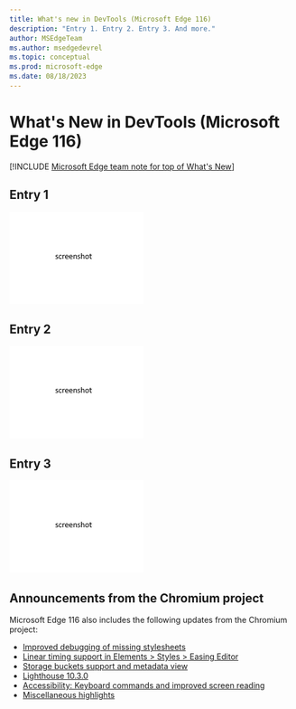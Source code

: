 ```yaml
---
title: What's new in DevTools (Microsoft Edge 116)
description: "Entry 1. Entry 2. Entry 3. And more."
author: MSEdgeTeam
ms.author: msedgedevrel
ms.topic: conceptual
ms.prod: microsoft-edge
ms.date: 08/18/2023
---
```

# What's New in DevTools (Microsoft Edge 116)

[!INCLUDE [Microsoft Edge team note for top of What's New](../../includes/edge-whats-new-note.md)]


<!-- ====================================================================== -->
## Entry 1

<!-- Subtitle: . -->

![todo: Alt-text 1](./devtools-116-images/template.png)
<!-- todo: steps to re-create screenshot -->

<!--
See also:
* []()
-->


<!-- ====================================================================== -->
## Entry 2

<!-- Subtitle: . -->

![todo: Alt-text 2](./devtools-116-images/template.png)
<!-- todo: steps to re-create screenshot -->

<!--
See also:
* []()
-->


<!-- ====================================================================== -->
## Entry 3

<!-- Subtitle: . -->

![todo: Alt-text 3](./devtools-116-images/template.png)
<!-- todo: steps to re-create screenshot -->

<!--
See also:
* []()
-->


<!-- ====================================================================== -->
## Announcements from the Chromium project

Microsoft Edge 116 also includes the following updates from the Chromium project:

<!-- todo: maybe delete some links -->
* [Improved debugging of missing stylesheets](https://developer.chrome.com/blog/new-in-devtools-116/#stylesheets)
* [Linear timing support in Elements > Styles > Easing Editor](https://developer.chrome.com/blog/new-in-devtools-116/#linear)
* [Storage buckets support and metadata view](https://developer.chrome.com/blog/new-in-devtools-116/#storage)
* [Lighthouse 10.3.0](https://developer.chrome.com/blog/new-in-devtools-116/#lighthouse)
* [Accessibility: Keyboard commands and improved screen reading](https://developer.chrome.com/blog/new-in-devtools-116/#accessibility)
* [Miscellaneous highlights](https://developer.chrome.com/blog/new-in-devtools-116/#misc)


<!-- ====================================================================== -->
<!-- uncomment if content is copied from developer.chrome.com to this page -->

<!-- > [!NOTE]
> Portions of this page are modifications based on work created and [shared by Google](https://developers.google.com/terms/site-policies) and used according to terms described in the [Creative Commons Attribution 4.0 International License](https://creativecommons.org/licenses/by/4.0).
> The original page for announcements from the Chromium project is [What's New in DevTools (Chrome 116)](https://developer.chrome.com/blog/new-in-devtools-116) and is authored by [Jecelyn Yeen](https://developers.google.com/web/resources/contributors#jecelynyeen) (Developer advocate working on Chrome DevTools at Google). -->


<!-- ====================================================================== -->
<!-- uncomment if content is copied from developer.chrome.com to this page -->

<!-- [![Creative Commons License](../../../../media/cc-logo/88x31.png)](https://creativecommons.org/licenses/by/4.0)
This work is licensed under a [Creative Commons Attribution 4.0 International License](https://creativecommons.org/licenses/by/4.0). -->